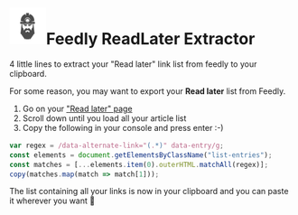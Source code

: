 # ![Logo of project](https://github.com/Jumanjii/Feedly-ReadLater-Extractor/blob/main/icon.png)Feedly ReadLater Extractor
4 little lines to extract your "Read later" link list from feedly to your clipboard.

For some reason, you may want to export your **Read later** list from Feedly.

1) Go on your ["Read later" page](https://feedly.com/i/saved)
2) Scroll down until you load all your article list
3) Copy the following in your console and press enter :-)

```javascript
var regex = /data-alternate-link="(.*)" data-entry/g;
const elements = document.getElementsByClassName("list-entries");
const matches = [...elements.item(0).outerHTML.matchAll(regex)];
copy(matches.map(match => match[1]));
```

The list containing all your links is now in your clipboard and you can paste it wherever you want 🥳
